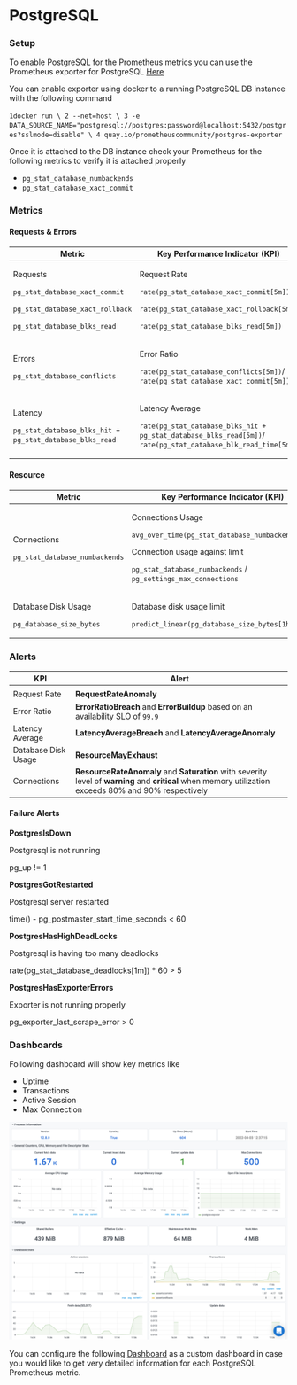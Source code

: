 # PostgreSQL

### Setup <a href="#setup" id="setup"></a>

To enable PostgreSQL for the Prometheus metrics you can use the Prometheus exporter for PostgreSQL [Here](https://github.com/prometheus-community/postgres\_exporter)

You can enable exporter using docker to a running PostgreSQL DB instance with the following command

`1docker run \ 2 --net=host \ 3 -e DATA_SOURCE_NAME="postgresql://postgres:password@localhost:5432/postgres?sslmode=disable" \ 4 quay.io/prometheuscommunity/postgres-exporter`

Once it is attached to the DB instance check your Prometheus for the following metrics to verify it is attached properly

* `pg_stat_database_numbackends`
* `pg_stat_database_xact_commit`

### Metrics <a href="#metrics" id="metrics"></a>

#### Requests & Errors <a href="#requests-and-errors" id="requests-and-errors"></a>

| **Metric**                                                                                                                                                      | **Key Performance Indicator (KPI)**                                                                                                                                                               |
| --------------------------------------------------------------------------------------------------------------------------------------------------------------- | ------------------------------------------------------------------------------------------------------------------------------------------------------------------------------------------------- |
| <p>Requests</p><p><code>pg_stat_database_xact_commit</code></p><p><code>pg_stat_database_xact_rollback</code></p><p><code>pg_stat_database_blks_read</code></p> | <p>Request Rate</p><p><code>rate(pg_stat_database_xact_commit[5m])</code></p><p><code>rate(pg_stat_database_xact_rollback[5m])</code></p><p><code>rate(pg_stat_database_blks_read[5m])</code></p> |
| <p>Errors</p><p><code>pg_stat_database_conflicts</code></p>                                                                                                     | <p>Error Ratio</p><p><code>rate(pg_stat_database_conflicts[5m])</code>/ <code>rate(pg_stat_database_xact_commit[5m])</code></p>                                                                   |
| <p>Latency</p><p><code>pg_stat_database_blks_hit + pg_stat_database_blks_read</code></p>                                                                        | <p>Latency Average</p><p><code>rate(pg_stat_database_blks_hit + pg_stat_database_blks_read[5m])</code>/ <code>rate(pg_stat_database_blk_read_time[5m])</code></p>                                 |

#### Resource <a href="#resource" id="resource"></a>

| **Metric**                                                                   | **Key Performance Indicator (KPI)**                                                                                                                                                                                        |
| ---------------------------------------------------------------------------- | -------------------------------------------------------------------------------------------------------------------------------------------------------------------------------------------------------------------------- |
| <p>Connections</p><p><code>pg_stat_database_numbackends</code></p>           | <p>Connections Usage</p><p><code>avg_over_time(pg_stat_database_numbackends[5m)</code></p><p>Connection usage against limit</p><p><code>pg_stat_database_numbackends</code> / <code>pg_settings_max_connections</code></p> |
| <p>Database Disk Usage</p><p><code>pg_database_size_bytes</code></p><p> </p> | <p>Database disk usage limit</p><p><code>predict_linear(pg_database_size_bytes[1h])</code></p>                                                                                                                             |

### **Alerts** <a href="#alerts" id="alerts"></a>

| **KPI**             | **Alert**                                                                                                                                               |
| ------------------- | ------------------------------------------------------------------------------------------------------------------------------------------------------- |
|                     |                                                                                                                                                         |
| Request Rate        | **RequestRateAnomaly**                                                                                                                                  |
| Error Ratio         | **ErrorRatioBreach** and **ErrorBuildup** based on an availability SLO of `99.9`                                                                        |
| Latency Average     | **LatencyAverageBreach** and **LatencyAverageAnomaly**                                                                                                  |
| Database Disk Usage | **ResourceMayExhaust**                                                                                                                                  |
| Connections         | **ResourceRateAnomaly** and **Saturation** with severity level of **warning** and **critical** when memory utilization exceeds 80% and 90% respectively |

#### Failure Alerts <a href="#failure-alerts" id="failure-alerts"></a>

**PostgresIsDown**

Postgresql is not running

pg\_up != 1

**PostgresGotRestarted**

Postgresql server restarted

time() - pg\_postmaster\_start\_time\_seconds < 60

**PostgresHasHighDeadLocks**

Postgresql is having too many deadlocks

rate(pg\_stat\_database\_deadlocks\[1m]) \* 60 > 5

**PostgresHasExporterErrors**

Exporter is not running properly

pg\_exporter\_last\_scrape\_error > 0

### Dashboards <a href="#dashboards" id="dashboards"></a>

Following dashboard will show key metrics like

* Uptime
* Transactions
* Active Session
* Max Connection

![](<../../.gitbook/assets/image (24).png>)

You can configure the following [Dashboard](https://grafana.com/grafana/dashboards/9628) as a custom dashboard in case you would like to get very detailed information for each PostgreSQL Prometheus metric.

